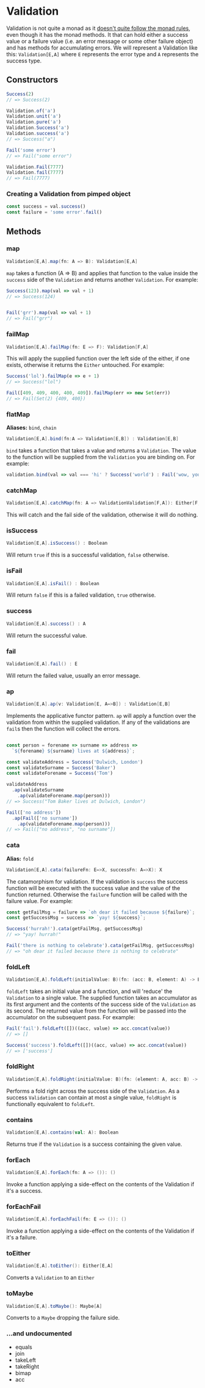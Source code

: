 # Validation

Validation is not quite a monad as it [doesn't quite follow the monad rules](http://stackoverflow.com/questions/12211776/why-isnt-validation-a-monad-scalaz7), even though it has the monad methods. It that can hold either a success value or a failure value (i.e. an error message or some other failure object) and has methods for accumulating errors. We will represent a Validation like this: `Validation[E,A]` where `E` represents the error type and `A` represents the success type.

## Constructors

```javascript
Success(2)
// => Success(2)

Validation.of('a')
Validation.unit('a')
Validation.pure('a')
Validation.Success('a')
Validation.success('a')
// => Success("a")

Fail('some error')
// => Fail("some error")

Validation.Fail(7777)
Validation.fail(7777)
// => Fail(7777)
```

### Creating a Validation from pimped object

```javascript
const success = val.success()
const failure = 'some error'.fail()
```

## Methods

### map

```scala
Validation[E,A].map(fn: A => B): Validation[E,A]
```

`map` takes a function (A => B) and applies that function to the value inside the `success` side of the `Validation` and returns another `Validation`. For example:

```javascript
Success(123).map(val => val + 1)
// => Success(124)


Fail('grr').map(val => val + 1)
// => Fail("grr")
```

### failMap

```scala
Validation[E,A].failMap(fn: E => F): Validation[F,A]
```

This will apply the supplied function over the left side of the either, if one exists, otherwise it returns the `Either` untouched. For example:

```javascript
Success('lol').failMap(e => e + 1)
// => Success("lol")

Fail([409, 409, 400, 400, 409]).failMap(err => new Set(err))
// => Fail(Set(2) {409, 400})
```

### flatMap
**Aliases:** `bind`, `chain`

```scala
Validation[E,A].bind(fn:A => Validation[E,B]) : Validation[E,B]
```

`bind` takes a function that takes a value and returns a `Validation`. The value to the function will be supplied from the `Validation` you are binding on. For example:

```javascript
validation.bind(val => val === 'hi' ? Success('world') : Fail('wow, you really failed.'))
```

### catchMap

```scala
Validation[E,A].catchMap(fn: A => ValidationValidation[F,A]): Either[F,A]
```

This will catch and the fail side of the validation, otherwise it will do nothing.

### isSuccess

```scala
Validation[E,A].isSuccess() : Boolean
```

Will return `true` if this is a successful validation, `false` otherwise.

### isFail

```scala
Validation[E,A].isFail() : Boolean
```

Will return `false` if this is a failed validation, `true` otherwise.

### success

```scala
Validation[E,A].success() : A
```

Will return the successful value.


### fail

```scala
Validation[E,A].fail() : E
```

Will return the failed value, usually an error message.

### ap

```scala
Validation[E,A].ap(v: Validation[E, A=>B]) : Validation[E,B]
```

Implements the applicative functor pattern. `ap` will apply a function over the validation from within the supplied validation. If any of the validations are `fail`s then the function will collect the errors.

```javascript

const person = forename => surname => address =>
  `${forename} ${surname} lives at ${address}`;

const validateAddress = Success('Dulwich, London')
const validateSurname = Success('Baker')
const validateForename = Success('Tom')

validateAddress
  .ap(validateSurname
    .ap(validateForename.map(person)))
// => Success("Tom Baker lives at Dulwich, London")

Fail(['no address'])
  .ap(Fail(['no surname'])
    .ap(validateForename.map(person)))
// => Fail(["no address", "no surname"])
```

### cata
**Alias:** `fold`

```scala
Validation[E,A].cata(failureFn: E=>X, successFn: A=>X): X
```

The catamorphism for validation. If the validation is `success` the success function will be executed with the success value and the value of the function returned. Otherwise the `failure` function will be called with the failure value. For example:

```javascript
const getFailMsg = failure => `oh dear it failed because ${failure}`;
const getSuccessMsg = success => `yay! ${success}`;

Success('hurrah!').cata(getFailMsg, getSuccessMsg)
// => "yay! hurrah!"

Fail('there is nothing to celebrate').cata(getFailMsg, getSuccessMsg)
// => "oh dear it failed because there is nothing to celebrate"
```

### foldLeft

```scala
Validation[E,A].foldLeft(initialValue: B)(fn: (acc: B, element: A) -> B): B
```

`foldLeft` takes an initial value and a function, and will 'reduce' the `Validation` to a single value. The supplied function takes an accumulator as its first argument and the contents of the success side of the `Validation` as its second. The returned value from the function will be passed into the accumulator on the subsequent pass. For example:

```javascript
Fail('fail').foldLeft([])((acc, value) => acc.concat(value))
// => []

Success('success').foldLeft([])((acc, value) => acc.concat(value))
// => ['success']
```

### foldRight

```scala
Validation[E,A].foldRight(initialValue: B)(fn: (element: A, acc: B) -> B): B
```

Performs a fold right across the success side of the `Validation`. As a success `Validation` can contain at most a single value, `foldRight` is functionally equivalent to `foldLeft`.

### contains

```scala
Validation[E,A].contains(val: A): Boolean
```

Returns true if the `Validation` is a success containing the given value.

### forEach

```scala
Validation[E,A].forEach(fn: A => ()): ()
```

Invoke a function applying a side-effect on the contents of the Validation if it's a success.

### forEachFail

```scala
Validation[E,A].forEachFail(fn: E => ()): ()
```

Invoke a function applying a side-effect on the contents of the Validation if it's a failure.

### toEither

```scala
Validation[E,A].toEither(): Either[E,A]
```

Converts a `Validation` to an `Either`

### toMaybe

```scala
Validation[E,A].toMaybe(): Maybe[A]
```

Converts to a `Maybe` dropping the failure side.

### ...and undocumented
- equals
- join
- takeLeft
- takeRight
- bimap
- acc
